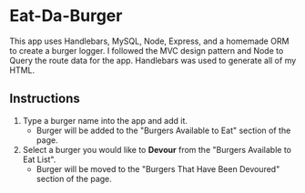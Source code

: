 # Eat-Da-Burger

This app uses Handlebars, MySQL, Node, Express, and a homemade ORM to create a burger logger. I followed the MVC design pattern and Node to Query the route data for the app. Handlebars was used to generate all of my HTML.

## Instructions
1. Type a burger name into the app and add it.
    - Burger will be added to the "Burgers Available to Eat" section of the page.
2. Select a burger you would like to **Devour** from the "Burgers Available to Eat List".
    - Burger will be moved to the "Burgers That Have Been Devoured" section of the page.
